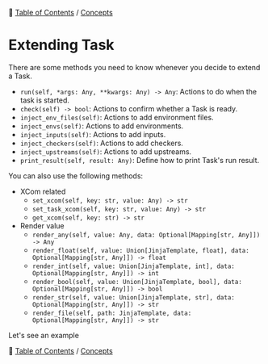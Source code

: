 🔖 [Table of Contents](../README.md) / [Concepts](README.md)

# Extending Task

There are some methods you need to know whenever you decide to extend a Task.

- `run(self, *args: Any, **kwargs: Any) -> Any`: Actions to do when the task is started.
- `check(self) -> bool`: Actions to confirm whether a Task is ready.
- `inject_env_files(self)`: Actions to add environment files.
- `inject_envs(self)`: Actions to add environments.
- `inject_inputs(self)`: Actions to add inputs.
- `inject_checkers(self)`: Actions to add checkers.
- `inject_upstreams(self)`: Actions to add upstreams.
- `print_result(self, result: Any)`: Define how to print Task's run result.

You can also use the following methods:

- XCom related
    - `set_xcom(self, key: str, value: Any) -> str`
    - `set_task_xcom(self, key: str, value: Any) -> str`
    - `get_xcom(self, key: str) -> str`
- Render value
    - `render_any(self, value: Any, data: Optional[Mapping[str, Any]]) -> Any`
    - `render_float(self, value: Union[JinjaTemplate, float], data: Optional[Mapping[str, Any]]) -> float`
    - `render_int(self, value: Union[JinjaTemplate, int], data: Optional[Mapping[str, Any]]) -> int`
    - `render_bool(self, value: Union[JinjaTemplate, bool], data: Optional[Mapping[str, Any]]) -> bool`
    - `render_str(self, value: Union[JinjaTemplate, str], data: Optional[Mapping[str, Any]]) -> str`
    - `render_file(self, path: JinjaTemplate, data: Optional[Mapping[str, Any]]) -> str`

Let's see an example

🔖 [Table of Contents](../README.md) / [Concepts](README.md)

